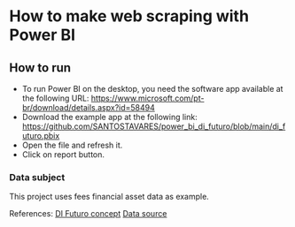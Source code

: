 # How to make web scraping with Power BI

## How to run
- To run Power BI on the desktop, you need the software app available at the following URL:
  https://www.microsoft.com/pt-br/download/details.aspx?id=58494
- Download the example app at the following link:
  https://github.com/SANTOSTAVARES/power_bi_di_futuro/blob/main/di_futuro.pbix
- Open the file and refresh it.
- Click on report button.

### Data subject
This project uses fees financial asset data as example.

References:
[DI Futuro concept](https://www.b3.com.br/pt_br/produtos-e-servicos/negociacao/juros/futuro-de-taxa-media-de-depositos-interfinanceiros-de-um-dia.htm)
[Data source](https://www.infomoney.com.br/ferramentas/juros-futuros-di/)
